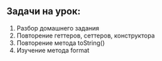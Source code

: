 ## Задачи на урок:

1. Разбор домашнего задания
2. Повторение геттеров, сеттеров, конструктора
3. Повторение метода toString()
4. Изучение метода format






